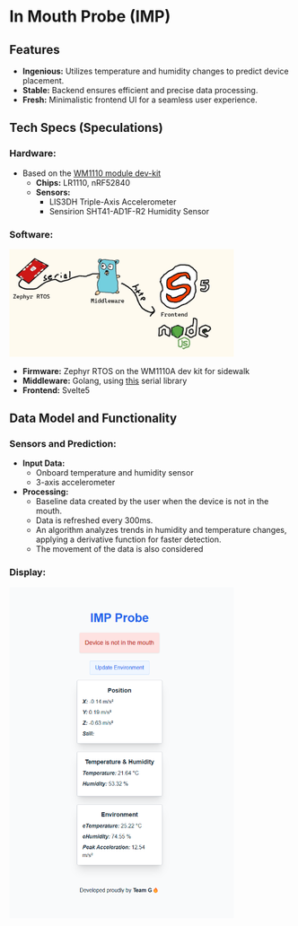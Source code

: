 # In Mouth Probe (IMP)

## Features

- **Ingenious:** Utilizes temperature and humidity changes to predict device placement.
- **Stable:** Backend ensures efficient and precise data processing.
- **Fresh:** Minimalistic frontend UI for a seamless user experience.

## Tech Specs (Speculations)

### Hardware:
  - Based on the [WM1110 module dev-kit](https://wiki.seeedstudio.com/wio_tracker_for_sidewalk/)
    - **Chips:** LR1110, nRF52840
    - **Sensors:**
      - LIS3DH Triple-Axis Accelerometer
      - Sensirion SHT41-AD1F-R2 Humidity Sensor

### Software:

<img src="./.github/img/system-diagram.jpg" alt="system diagram" width="400"/>

  - **Firmware:** Zephyr RTOS on the WM1110A dev kit for sidewalk
  - **Middleware:** Golang, using [this](go.bug.st/serial) serial library
  - **Frontend:** Svelte5

## Data Model and Functionality

### Sensors and Prediction:
- **Input Data:**
  - Onboard temperature and humidity sensor
  - 3-axis accelerometer
- **Processing:**
  - Baseline data created by the user when the device is not in the mouth.
  - Data is refreshed every 300ms.
  - An algorithm analyzes trends in humidity and temperature changes, applying a derivative function for faster detection.
  - The movement of the data is also considered

### Display:
<img src="./.github/img/imp-ui.png" alt="ui screenshot" width="400"/>
